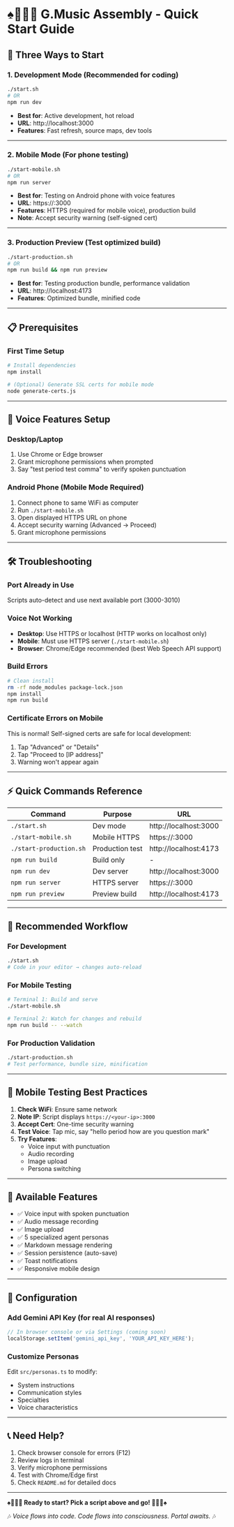 # ♠️🌿🎸🧵 G.Music Assembly - Quick Start Guide

## 🚀 Three Ways to Start

### 1. **Development Mode** (Recommended for coding)
```bash
./start.sh
# OR
npm run dev
```
- **Best for**: Active development, hot reload
- **URL**: http://localhost:3000
- **Features**: Fast refresh, source maps, dev tools

---

### 2. **Mobile Mode** (For phone testing)
```bash
./start-mobile.sh
# OR
npm run server
```
- **Best for**: Testing on Android phone with voice features
- **URL**: https://<your-ip>:3000
- **Features**: HTTPS (required for mobile voice), production build
- **Note**: Accept security warning (self-signed cert)

---

### 3. **Production Preview** (Test optimized build)
```bash
./start-production.sh
# OR
npm run build && npm run preview
```
- **Best for**: Testing production bundle, performance validation
- **URL**: http://localhost:4173
- **Features**: Optimized bundle, minified code

---

## 📋 Prerequisites

### First Time Setup
```bash
# Install dependencies
npm install

# (Optional) Generate SSL certs for mobile mode
node generate-certs.js
```

---

## 🎤 Voice Features Setup

### Desktop/Laptop
1. Use Chrome or Edge browser
2. Grant microphone permissions when prompted
3. Say "test period test comma" to verify spoken punctuation

### Android Phone (Mobile Mode Required)
1. Connect phone to same WiFi as computer
2. Run `./start-mobile.sh`
3. Open displayed HTTPS URL on phone
4. Accept security warning (Advanced → Proceed)
5. Grant microphone permissions

---

## 🛠️ Troubleshooting

### Port Already in Use
Scripts auto-detect and use next available port (3000-3010)

### Voice Not Working
- **Desktop**: Use HTTPS or localhost (HTTP works on localhost only)
- **Mobile**: Must use HTTPS server (`./start-mobile.sh`)
- **Browser**: Chrome/Edge recommended (best Web Speech API support)

### Build Errors
```bash
# Clean install
rm -rf node_modules package-lock.json
npm install
npm run build
```

### Certificate Errors on Mobile
This is normal! Self-signed certs are safe for local development:
1. Tap "Advanced" or "Details"
2. Tap "Proceed to [IP address]"
3. Warning won't appear again

---

## ⚡ Quick Commands Reference

| Command | Purpose | URL |
|---------|---------|-----|
| `./start.sh` | Dev mode | http://localhost:3000 |
| `./start-mobile.sh` | Mobile HTTPS | https://<ip>:3000 |
| `./start-production.sh` | Production test | http://localhost:4173 |
| `npm run build` | Build only | - |
| `npm run dev` | Dev server | http://localhost:3000 |
| `npm run server` | HTTPS server | https://<ip>:3000 |
| `npm run preview` | Preview build | http://localhost:4173 |

---

## 🎯 Recommended Workflow

### For Development
```bash
./start.sh
# Code in your editor → changes auto-reload
```

### For Mobile Testing
```bash
# Terminal 1: Build and serve
./start-mobile.sh

# Terminal 2: Watch for changes and rebuild
npm run build -- --watch
```

### For Production Validation
```bash
./start-production.sh
# Test performance, bundle size, minification
```

---

## 📱 Mobile Testing Best Practices

1. **Check WiFi**: Ensure same network
2. **Note IP**: Script displays `https://<your-ip>:3000`
3. **Accept Cert**: One-time security warning
4. **Test Voice**: Tap mic, say "hello period how are you question mark"
5. **Try Features**:
   - Voice input with punctuation
   - Audio recording
   - Image upload
   - Persona switching

---

## 🎨 Available Features

- ✅ Voice input with spoken punctuation
- ✅ Audio message recording
- ✅ Image upload
- ✅ 5 specialized agent personas
- ✅ Markdown message rendering
- ✅ Session persistence (auto-save)
- ✅ Toast notifications
- ✅ Responsive mobile design

---

## 🔧 Configuration

### Add Gemini API Key (for real AI responses)
```javascript
// In browser console or via Settings (coming soon)
localStorage.setItem('gemini_api_key', 'YOUR_API_KEY_HERE');
```

### Customize Personas
Edit `src/personas.ts` to modify:
- System instructions
- Communication styles
- Specialties
- Voice characteristics

---

## 📞 Need Help?

1. Check browser console for errors (F12)
2. Review logs in terminal
3. Verify microphone permissions
4. Test with Chrome/Edge first
5. Check `README.md` for detailed docs

---

**♠️🌿🎸🧵 Ready to start? Pick a script above and go! 🎸🧵🌿♠️**

🎶 *Voice flows into code. Code flows into consciousness. Portal awaits.* 🎶
